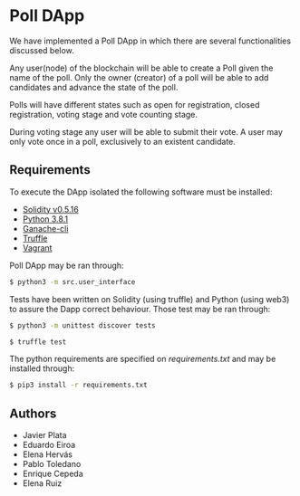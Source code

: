 # Poll DApp

We have implemented a Poll DApp in which there are several functionalities discussed below.

Any user(node) of the blockchain will be able to create a Poll given the name of the poll.
Only the owner (creator) of a poll will be able to add candidates and advance the state of the poll.

Polls will have different states such as open for registration, closed registration, voting stage and vote counting stage.

During voting stage any user will be able to submit their vote.
A user may only vote once in a poll, exclusively to an existent candidate.

## Requirements
To execute the DApp isolated the following software must be installed:
* [Solidity v0.5.16](https://github.com/ethereum/solidity/releases/tag/v0.5.16)
* [Python 3.8.1](https://www.python.org/downloads/release/python-381/)
* [Ganache-cli](https://github.com/trufflesuite/ganache-cli)
* [Truffle](https://github.com/trufflesuite/truffle)
* [Vagrant](https://www.vagrantup.com/)


Poll DApp may be ran through:

```sh
$ python3 -m src.user_interface
```

Tests have been written on Solidity (using truffle) and Python (using web3) to assure the Dapp correct behaviour. Those test may be ran through:

```sh
$ python3 -m unittest discover tests
```

```sh
$ truffle test
```

The python requirements are specified on _requirements.txt_ and may be installed through:

```sh
$ pip3 install -r requirements.txt
```

## Authors

 - Javier Plata
 - Eduardo Eiroa
 - Elena Hervás
 - Pablo Toledano
 - Enrique Cepeda
 - Elena Ruiz
 